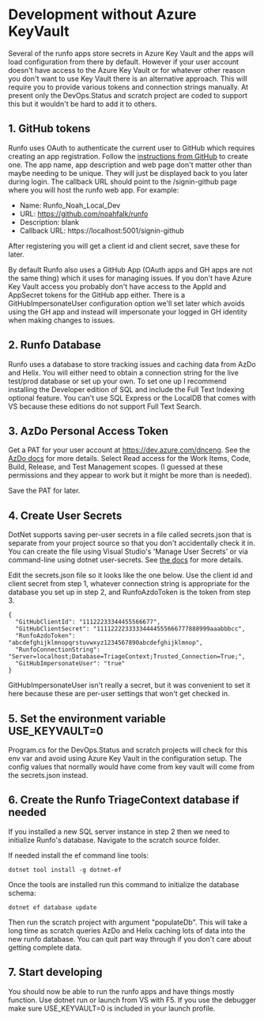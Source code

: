 # Development without Azure KeyVault

Several of the runfo apps store secrets in Azure Key Vault and the apps will load configuration from there by default.
However if your user account doesn't have access to the Azure Key Vault or for whatever other reason you don't want to use
Key Vault there is an alternative approach. This will require you to provide various tokens and connection strings
manually. At present only the DevOps.Status and scratch project are coded to support this but it wouldn't be hard to add it
to others. 

## 1. GitHub tokens

Runfo uses OAuth to authenticate the current user to GitHub which requires creating an app registration.
Follow the [instructions from GitHub](https://docs.github.com/en/developers/apps/building-oauth-apps/creating-an-oauth-app)
to create one. The app name, app description and web page don't matter other than maybe needing to be unique. They will just
be displayed back to you later during login. The callback URL should point to the /signin-github page where you will host
the runfo web app. For example:
 - Name: Runfo_Noah_Local_Dev
 - URL: https://github.com/noahfalk/runfo
 - Description: blank
 - Callback URL: https://localhost:5001/signin-github

 After registering you will get a client id and client secret, save these for later.

 By default Runfo also uses a GitHub App (OAuth apps and GH apps are not the same thing) which it uses for managing
 issues. If you don't have Azure Key Vault access you probably don't have access to the AppId and AppSecret tokens for the
 GitHub app either. There is a GitHubImpersonateUser configuration option we'll set later which avoids using the GH app and instead
 will impersonate your logged in GH identity when making changes to issues.

## 2. Runfo Database

Runfo uses a database to store tracking issues and caching data from AzDo and Helix. You will either need to obtain a connection
string for the live test/prod database or set up your own. To set one up I recommend installing the Developer edition of SQL 
and include the Full Text Indexing optional feature. You can't use SQL Express or the LocalDB that comes with VS because these
editions do not support Full Text Search.

## 3. AzDo Personal Access Token

Get a PAT for your user account at https://dev.azure.com/dnceng. See the
[AzDo docs](https://docs.microsoft.com/en-us/azure/devops/organizations/accounts/use-personal-access-tokens-to-authenticate?view=azure-devops&tabs=Windows)
for more details. Select Read access for the Work Items, Code, Build, Release, and Test Management scopes. (I guessed at these
permissions and they appear to work but it might be more than is needed).

Save the PAT for later.

## 4. Create User Secrets

DotNet supports saving per-user secrets in a file called secrets.json that is separate from your project source so that
you don't accidentally check it in. You can create the file using Visual Studio's 'Manage User Secrets' or via command-line using
dotnet user-secrets. See [the docs](https://docs.microsoft.com/en-us/aspnet/core/security/app-secrets?view=aspnetcore-6.0&tabs=windows)
for more details.

Edit the secrets.json file so it looks like the one below. Use the client id and client secret from step 1, whatever connection
string is appropriate for the database you set up in step 2, and RunfoAzdoToken is the token from step 3.

```
{
  "GitHubClientId": "11122233344455566677",
  "GitHubClientSecret": "11112222333334444555666777888999aaabbbcc",
  "RunfoAzdoToken": "abcdefghijklmnopqrstuvwxyz1234567890abcdefghijklmnop",
  "RunfoConnectionString": "Server=localhost;Database=TriageContext;Trusted_Connection=True;",
  "GitHubImpersonateUser": "true"
}
```

GitHubImpersonateUser isn't really a secret, but it was convenient to set it here because these are per-user settings that won't
get checked in.

## 5. Set the environment variable USE_KEYVAULT=0

Program.cs for the DevOps.Status and scratch projects will check for this env var and avoid using Azure Key Vault in the configuration
setup. The config values that normally would have come from key vault will come from the secrets.json instead.

## 6. Create the Runfo TriageContext database if needed

If you installed a new SQL server instance in step 2 then we need to initialize Runfo's database. Navigate to the scratch
source folder.

If needed install the ef command line tools:

```
dotnet tool install -g dotnet-ef
```

Once the tools are installed run this command to initialize the database schema:

```
dotnet ef database update
```

Then run the scratch project with argument "populateDb". This will take a long time as scratch queries AzDo and Helix
caching lots of data into the new runfo database. You can quit part way through if you don't care about getting
complete data.

## 7. Start developing

You should now be able to run the runfo apps and have things mostly function. Use dotnet run or launch from VS with F5.
If you use the debugger make sure USE_KEYVAULT=0 is included in your launch profile.
